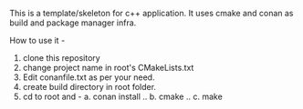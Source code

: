 This is a template/skeleton for c++ application.
It uses cmake and conan as build and package manager infra.

How to use it -

1. clone this repository
2. change project name in root's CMakeLists.txt
3. Edit conanfile.txt as per your need.
4. create build directory in root folder.
5. cd to root and -
   a. conan install ..
   b. cmake ..
   c. make
